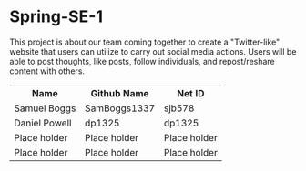 # Spring-SE-1
This project is about our team coming together to create a "Twitter-like" website that users can utilize to carry out social media actions.  Users will be able to post thoughts, like posts, follow individuals, and repost/reshare content with others.  

<table style="width:100%">
  <tr>
    <th>Name</th>
    <th>Github Name</th>
    <th>Net ID</th>
  </tr>
  <tr>
    <td>Samuel Boggs</td>
    <td>SamBoggs1337</td>
    <td>sjb578</td>
  </tr>
  <tr>
    <td>Daniel Powell</td>
    <td>dp1325</td>
    <td>dp1325</td>
  </tr>
  <tr>
    <td>Place holder</td>
    <td>Place holder</td>
    <td>Place holder</td>
  </tr>
  <tr>
    <td>Place holder</td>
    <td>Place holder</td>
    <td>Place holder</td>
  </tr>
</table>
		
		

		
